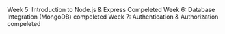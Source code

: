 Week 5: Introduction to Node.js & Express Compeleted
Week 6: Database Integration (MongoDB) compeleted
Week 7: Authentication & Authorization compeleted
